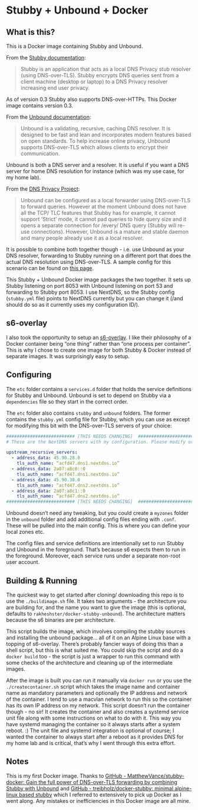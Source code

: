 # Stubby + Unbound + Docker
## What is this?
This is a Docker image containing Stubby and Unbound. 

From the [Stubby documentation](https://dnsprivacy.org/wiki/display/DP/DNS+Privacy+Daemon+-+Stubby):
> Stubby is an application that acts as a local DNS Privacy stub resolver (using DNS-over-TLS). Stubby encrypts DNS queries sent from a client machine (desktop or laptop) to a DNS Privacy resolver increasing end user privacy.

As of version 0.3 Stubby also supports DNS-over-HTTPs. This Docker image contains version 0.3. 

From the [Unbound documentation](https://nlnetlabs.nl/projects/unbound/about/):
> Unbound is a validating, recursive, caching DNS resolver. It is designed to be fast and lean and incorporates modern features based on open standards. To help increase online privacy, Unbound supports DNS-over-TLS which allows clients to encrypt their communication. 

Unbound is both a DNS server and a resolver. It is useful if you want a DNS server for home DNS resolution for instance (which was my use case, for my home lab).

From the [DNS Privacy Project](https://dnsprivacy.org/wiki/display/DP/About+Stubby):
> Unbound can be configured as a local forwarder using DNS-over-TLS to forward queries. However at the moment Unbound does not have all the TCP/ TLC features that Stubby has for example, it cannot support ‘Strict’ mode, it cannot pad queries to hide query size and it opens a separate connection for /every/ DNS query (Stubby will re-use connections). However, Unbound is a mature and stable daemon and many people already use it as a local resolver. 

It is possible to combine both together though - i.e. use Unbound as your DNS resolver, forwarding to Stubby running on a different port that does the actual DNS resolution using DNS-over-TLS. A sample config for this scenario can be found on [this page](https://dnsprivacy.org/wiki/display/DP/DNS+Privacy+Clients#DNSPrivacyClients-Unbound/Stubbycombination). 

This Stubby + Unbound Docker image packages the two together. It sets up Stubby listening on port 8053 with Unbound listening on port 53 and forwarding to Stubby port 8053. I use NextDNS, so the Stubby config (`stubby.yml` file) points to NextDNS currently but you can change it (/and should do so as it currently uses my configuration ID/). 

## s6-overlay
I also took the opportunity to setup an [s6-overlay](https://github.com/just-containers/s6-overlay). I like their philosophy of a Docker container being “one thing” rather than “one process per container”. This is why I chose to create one image for both Stubby & Docker instead of separate images. It was surprisingly easy to setup. 

## Configuring
The `etc` folder contains a `services.d` folder that holds the service definitions for Stubby and Unbound. Unbound is set to depend on Stubby via a `dependencies` file so they start in the correct order. 

The `etc` folder also contains `stubby` and `unbound`  folders. The former contains the `stubby.yml` config file for Stubby, which you can use as except for modifying this bit with the DNS-over-TLS servers of your choice:
```yaml
########################## [THIS NEEDS CHANGING]  ##############################
# These are the NextDNS servers with my configuration. Please modify or use one of the commented upstreams below. 

upstream_recursive_servers:
  - address_data: 45.90.28.0
    tls_auth_name: “acfd47.dns1.nextdns.io”
  - address_data: 2a07:a8c0::0
    tls_auth_name: “acfd47.dns1.nextdns.io”
  - address_data: 45.90.30.0
    tls_auth_name: “acfd47.dns2.nextdns.io”
  - address_data: 2a07:a8c1::0
    tls_auth_name: “acfd47.dns2.nextdns.io”
########################## [THIS NEEDS CHANGING]  ##############################
```

Unbound doesn’t need any tweaking, but you could create a `myzones` folder in the `unbound` folder and add additional config files ending with `.conf`. These will be pulled into the main config. This is where you can define your local zones etc. 

The config files and service definitions are intentionally set to run Stubby and Unbound in the foreground. That’s because s6 expects them to run in the foreground. Moreover, each service runs under a separate non-root user account. 

## Building & Running
The quickest way to get started after cloning/ downloading this repo is to use the `./buildimage.sh` file. It takes two arguments - the architecture you are building for, and the name you want to give the image (this is optional, defaults to `rakheshster/docker-stubby-unbound`). The architecture matters because the s6 binaries are per architecture. 

This script builds the image, which involves compiling the stubby sources and installing the unbound package… all of it on an Alpine Linux base with a topping of s6-overlay. There’s probably fancier ways of doing this than a shell script, but this is what suited me. You could skip the script and do a `docker build` too -  the script is just a wrapper to run this command with some checks of the architecture and cleaning up of the intermediate images. 

After the image is built you can run it manually via `docker run` or you use the `./createcontainer.sh` script which takes the image name and container name as mandatory parameters and optionally the IP address and network of the container. I tend to use a macvlan network to run this so the container has its own IP address on my network. This script doesn’t run the container though - no sir! It creates the container and also creates a systemd service unit file along with some instructions on what to do with it. This way you have systemd managing the container so it always starts after a system reboot. :) The unit file and systemd integration is optional of course; I wanted the container to always start after a reboot as it provides DNS for my home lab and is critical, that’s why I went through this extra effort. 

## Notes
This is my first Docker image. Thanks to [GitHub - MatthewVance/stubby-docker: Gain the full power of DNS-over-TLS forwarding by combining Stubby with Unbound](https://github.com/MatthewVance/stubby-docker) and [GitHub - treibholz/docker-stubby: minimal alpine-linux based stubby](https://github.com/treibholz/docker-stubby) which I referred to extensively to pick up Docker as I went along. Any mistakes or inefficiencies in this Docker image are all mine. 